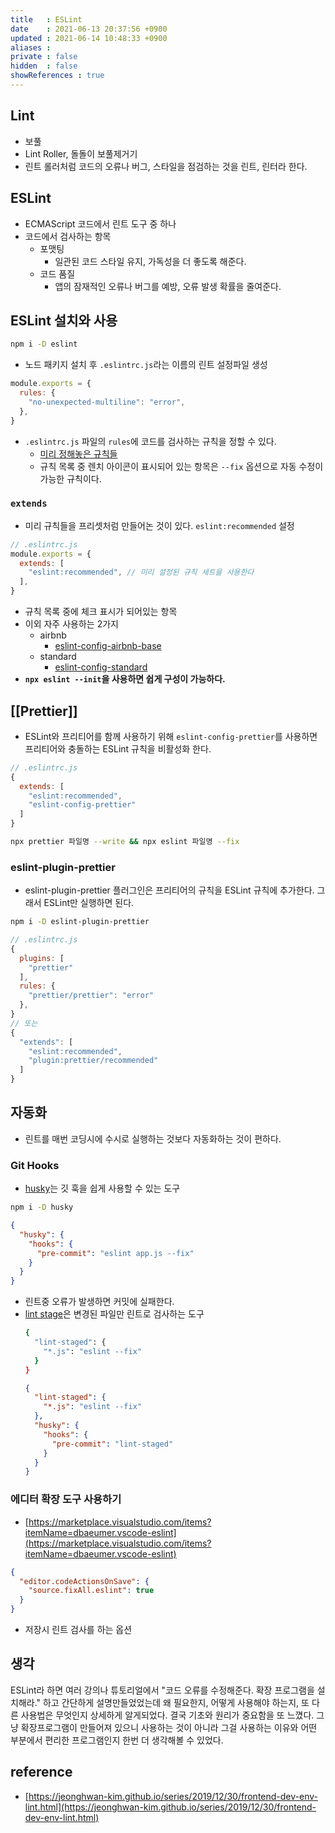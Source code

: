 ```yaml
---
title   : ESLint
date    : 2021-06-13 20:37:56 +0900
updated : 2021-06-14 10:48:33 +0900
aliases : 
private : false
hidden  : false
showReferences : true
---
```

## Lint 
- 보풀
- Lint Roller, 돌돌이 보풀제거기 
- 린트 롤러처럼 코드의 오류나 버그, 스타일을 점검하는 것을 린트, 린터라 한다.  
  
## ESLint
- ECMAScript 코드에서 린트 도구 중 하나  
- 코드에서 검사하는 항목
  - 포맷팅
    - 일관된 코드 스타일 유지, 가독성을 더 좋도록 해준다. 
  - 코드 품질 
    - 앱의 잠재적인 오류나 버그를 예방, 오류 발생 확률을 줄여준다. 
    
## ESLint 설치와 사용  
```bash
npm i -D eslint
```
- 노드 패키지 설치 후 `.eslintrc.js`라는 이름의 린트 설정파일 생성

```javascript
module.exports = {
  rules: {
    "no-unexpected-multiline": "error",
  },
}
```
- `.eslintrc.js` 파일의 `rules`에 코드를 검사하는 규칙을 정할 수 있다. 
  - [미리 정해놓은 규칙들](https://eslint.org/docs/rules/)
  - 규칙 목록 중 렌치 아이콘이 표시되어 있는 항목은  `--fix` 옵션으로 자동 수정이 가능한 규칙이다.  
    
### `extends`
- 미리 규칙들을 프리셋처럼 만들어논 것이 있다. `eslint:recommended` 설정  
```javascript
// .eslintrc.js
module.exports = {
  extends: [
    "eslint:recommended", // 미리 설정된 규칙 세트을 사용한다
  ],
}
```
- 규칙 목록 중에 체크 표시가 되어있는 항목
- 이외 자주 사용하는 2가지  
  - airbnb
    - [eslint-config-airbnb-base](https://github.com/airbnb/javascript/tree/master/packages/eslint-config-airbnb-base)
  - standard  
    - [eslint-config-standard](https://github.com/standard/eslint-config-standard)
- **`npx eslint --init`을 사용하면 쉽게 구성이 가능하다.**  

## [[Prettier]]
- ESLint와 프리티어를 함께 사용하기 위해 `eslint-config-prettier`를 사용하면 프리티어와 충돌하는 ESLint 규칙을 비활성화 한다.  
```javascript
// .eslintrc.js
{
  extends: [
    "eslint:recommended",
    "eslint-config-prettier"
  ]
}
```
```bash
npx prettier 파일명 --write && npx eslint 파일명 --fix
```
### eslint-plugin-prettier
- eslint-plugin-prettier 플러그인은 프리티어의 규칙을 ESLint 규칙에 추가한다. 그래서 ESLint만 실행하면 된다.  
```bash
npm i -D eslint-plugin-prettier
```
```javascript
// .eslintrc.js
{
  plugins: [
    "prettier"
  ],
  rules: {
    "prettier/prettier": "error"
  },
}
// 또는
{
  "extends": [
    "eslint:recommended",
    "plugin:prettier/recommended"
  ]
}
```

## 자동화  
- 린트를 매번 코딩시에 수시로 실행하는 것보다 자동화하는 것이 편하다.  
  
### Git Hooks
- [husky](https://github.com/typicode/husky)는 깃 훅을 쉽게 사용할 수 있는 도구  
```bash
npm i -D husky
```
```json
{
  "husky": {
    "hooks": {
      "pre-commit": "eslint app.js --fix"
    }
  }
}
```
- 린트중 오류가 발생하면 커밋에 실패한다.  
- [lint stage](https://github.com/okonet/lint-staged)은 변경된 파일만 린트로 검사하는 도구  
  ```bash
  {
    "lint-staged": {
      "*.js": "eslint --fix"
    }
  }
  ```
  ```json
  {
    "lint-staged": {
      "*.js": "eslint --fix"
    },
    "husky": {
      "hooks": {
        "pre-commit": "lint-staged"
      }
    }
  }
  ```
  
### 에디터 확장 도구 사용하기  
- [https://marketplace.visualstudio.com/items?itemName=dbaeumer.vscode-eslint](https://marketplace.visualstudio.com/items?itemName=dbaeumer.vscode-eslint)  
```json
{
  "editor.codeActionsOnSave": {
    "source.fixAll.eslint": true
  }
}
```  
- 저장시 린트 검사를 하는 옵션  

## 생각  
ESLint라 하면 여러 강의나 튜토리얼에서 "코드 오류를 수정해준다. 확장 프로그램을 설치해라." 하고 간단하게 설명만들었었는데 왜 필요한지, 어떻게 사용해야 하는지, 또 다른 사용법은 무엇인지 상세하게 알게되었다. 결국 기초와 원리가 중요함을 또 느꼈다. 그냥 확장프로그램이 만들어져 있으니 사용하는 것이 아니라 그걸 사용하는 이유와 어떤 부분에서 편리한 프로그램인지 한번 더 생각해볼 수 있었다.

## reference 
- [https://jeonghwan-kim.github.io/series/2019/12/30/frontend-dev-env-lint.html](https://jeonghwan-kim.github.io/series/2019/12/30/frontend-dev-env-lint.html) 
